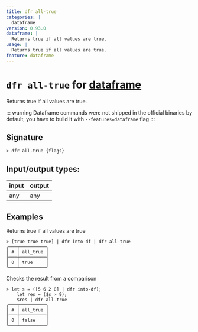```yaml
---
title: dfr all-true
categories: |
  dataframe
version: 0.93.0
dataframe: |
  Returns true if all values are true.
usage: |
  Returns true if all values are true.
feature: dataframe
---
```

<!-- This file is automatically generated. Please edit the command in https://github.com/nushell/nushell instead. -->

# `dfr all-true` for [dataframe](/commands/categories/dataframe.md)

<div class='command-title'>Returns true if all values are true.</div>

::: warning
Dataframe commands were not shipped in the official binaries by default, you have to build it with `--features=dataframe` flag
:::

## Signature

```> dfr all-true {flags} ```


## Input/output types:

| input | output |
| ----- | ------ |
| any   | any    |

## Examples

Returns true if all values are true
```nu
> [true true true] | dfr into-df | dfr all-true
╭───┬──────────╮
│ # │ all_true │
├───┼──────────┤
│ 0 │ true     │
╰───┴──────────╯

```

Checks the result from a comparison
```nu
> let s = ([5 6 2 8] | dfr into-df);
    let res = ($s > 9);
    $res | dfr all-true
╭───┬──────────╮
│ # │ all_true │
├───┼──────────┤
│ 0 │ false    │
╰───┴──────────╯

```
